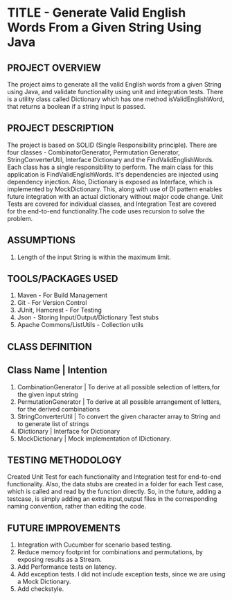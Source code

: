 # TITLE - Generate Valid English Words From a Given String Using Java

## PROJECT OVERVIEW 
The project aims to generate all the valid English words from a given String using Java, and validate functionality using unit and integration tests.
There is a utility class called Dictionary which has one method isValidEnglishWord, that returns a boolean if a string input is passed. 

## PROJECT DESCRIPTION
The project is based on SOLID (Single Responsibility principle). There are four classes - CombinatorGenerator, Permutation Generator, StringConverterUtil,
Interface Dictionary and the FindValidEnglishWords. Each class has a single responsibility to perform. The main class for this application is FindValidEnglishWords. 
It's dependencies are injected using dependency injection. Also, Dictionary is exposed as Interface, which is implemented by MockDictionary. This, along with use of DI pattern enables future integration with an actual dictionary without major code change. 
Unit Tests are covered for individual classes, and Integration Test are covered for the end-to-end functionality.The code uses recursion to solve the problem.

## ASSUMPTIONS
1. Length of the input String is within the maximum limit.


## TOOLS/PACKAGES USED
1. Maven - For Build Management
2. Git - For Version Control
3. JUnit, Hamcrest - For Testing
4. Json - Storing Input/Output/Dictionary Test stubs
5. Apache Commons/ListUtils - Collection utils

## CLASS DEFINITION
Class Name                        |      Intention
-----------------------------------------------------------------------------------------------------------------
1. CombinationGenerator           | To derive at all possible selection of letters,for the given input string 
2. PermutationGenerator           | To derive at all possible arrangement of letters, for the derived combinations
3. StringConverterUtil            | To convert the given character array to String and to generate list of strings
4. IDictionary                    | Interface for Dictionary
5. MockDictionary                 | Mock implementation of IDictionary. 

## TESTING METHODOLOGY
Created Unit Test for each functionality and Integration test for end-to-end functionality. Also, the data stubs are created in a folder for each Test case, which is called and read by the function directly. So, in the future, adding a testcase, is simply adding an extra input,output files in the corresponding naming convention, rather than editing the code.

## FUTURE IMPROVEMENTS
1. Integration with Cucumber for scenario based testing.
2. Reduce memory footprint for combinations and permutations, by exposing results as a Stream.
3. Add Performance tests on latency.
4. Add exception tests. I did not include exception tests, since we are using a Mock Dictionary.
5. Add checkstyle.
     
